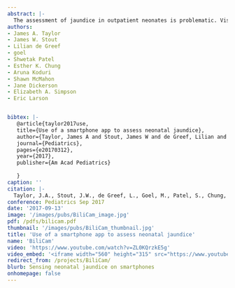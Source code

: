 ```yaml
---
abstract: |-
  The assessment of jaundice in outpatient neonates is problematic. Visual assessment is inaccurate, and more exact methodologies are cumbersome and/or expensive. Our goal in this study was to assess the accuracy of a technology based on the analysis of digital images of newborns obtained using a smartphone application called BiliCam.
authors:
- James A. Taylor
- James W. Stout
- Lilian de Greef
- goel
- Shwetak Patel
- Esther K. Chung
- Aruna Koduri
- Shawn McMahon
- Jane Dickerson
- Elizabeth A. Simpson
- Eric Larson


bibtex: |-
   @article{taylor2017use,
   title={Use of a smartphone app to assess neonatal jaundice},
   author={Taylor, James A and Stout, James W and de Greef, Lilian and Goel, Mayank and Patel, Shwetak and Chung, Esther K and Koduri, Aruna and McMahon, Shawn and Dickerson, Jane and Simpson, Elizabeth A and others},
   journal={Pediatrics},
   pages={e20170312},
   year={2017},
   publisher={Am Acad Pediatrics}
       
   }
caption: ''
citation: |-
  Taylor, J.A., Stout, J.W., de Greef, L., Goel, M., Patel, S., Chung, E.K., Koduri, A., McMahon, S., Dickerson, J., Simpson, E.A. and Larson, E.C., 2017. Use of a smartphone app to assess neonatal jaundice. Pediatrics, p.e20170312. DOI: 10.1542/peds.2017-0312
conference: Pediatrics Sep 2017
date: '2017-09-13'
image: '/images/pubs/BiliCam_image.jpg'
pdf: /pdfs/bilicam.pdf
thumbnail: '/images/pubs/BiliCam_thumbnail.jpg'
title: 'Use of a smartphone app to assess neonatal jaundice'
name: 'BiliCam'
video: 'https://www.youtube.com/watch?v=ZL0KQrzkE5g'
video_embed: '<iframe width="560" height="315" src="https://www.youtube.com/embed/ZL0KQrzkE5g" frameborder="0" allowfullscreen></iframe>'
redirect_from: /projects/BiliCam/
blurb: Sensing neonatal jaundice on smartphones
onhomepage: false
---
```

